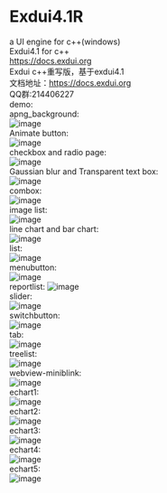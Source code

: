 # Exdui4.1R  
a UI engine for c++(windows)  
Exdui4.1 for c++  
https://docs.exdui.org  
Exdui c++重写版，基于exdui4.1  
文档地址：https://docs.exdui.org  
QQ群:214406227  
demo:  
apng_background:  
![image](https://github.com/laizewei/Exdui4.1R/blob/master/demo_image/demo_apng_background.png)    
Animate button:  
![image](https://github.com/laizewei/Exdui4.1R/blob/master/demo_image/demo_Animate%20Button.png)    
checkbox and radio page:  
![image](https://github.com/laizewei/Exdui4.1R/blob/master/demo_image/demo_checkbox_radio_page.png)    
Gaussian blur and Transparent text box:  
![image](https://github.com/laizewei/Exdui4.1R/blob/master/demo_image/demo_Gaussian%20Blur%20and%20Transparent%20text%20box.png)    
combox:  
![image](https://github.com/laizewei/Exdui4.1R/blob/master/demo_image/demo_combox.png)    
image list:  
![image](https://github.com/laizewei/Exdui4.1R/blob/master/demo_image/demo_image_list.png)    
line chart and bar chart:  
![image](https://github.com/laizewei/Exdui4.1R/blob/master/demo_image/demo_linechart_barchart.png)    
list:  
![image](https://github.com/laizewei/Exdui4.1R/blob/master/demo_image/demo_list.png)    
menubutton:  
![image](https://github.com/laizewei/Exdui4.1R/blob/master/demo_image/demo_menubutton.png)    
reportlist: 
![image](https://github.com/laizewei/Exdui4.1R/blob/master/demo_image/demo_reportlist.png)    
slider:  
![image](https://github.com/laizewei/Exdui4.1R/blob/master/demo_image/demo_slider.png)   
switchbutton:  
![image](https://github.com/laizewei/Exdui4.1R/blob/master/demo_image/demo_switchbutton.png)    
tab:  
![image](https://github.com/laizewei/Exdui4.1R/blob/master/demo_image/demo_tab.png)    
treelist:  
![image](https://github.com/laizewei/Exdui4.1R/blob/master/demo_image/demo_treelist.png)      
webview-miniblink:  
![image](https://github.com/laizewei/Exdui4.1R/blob/master/demo_image/demo_webview-miniblink.png)    
echart1:  
![image](https://github.com/laizewei/Exdui4.1R/blob/master/demo_image/demo_echart1.png)   
echart2:  
![image](https://github.com/laizewei/Exdui4.1R/blob/master/demo_image/demo_echart2.png)    
echart3:  
![image](https://github.com/laizewei/Exdui4.1R/blob/master/demo_image/demo_echart3.png)    
echart4:  
![image](https://github.com/laizewei/Exdui4.1R/blob/master/demo_image/demo_echart4.png)    
echart5:  
![image](https://github.com/laizewei/Exdui4.1R/blob/master/demo_image/demo_echart5.png)  
